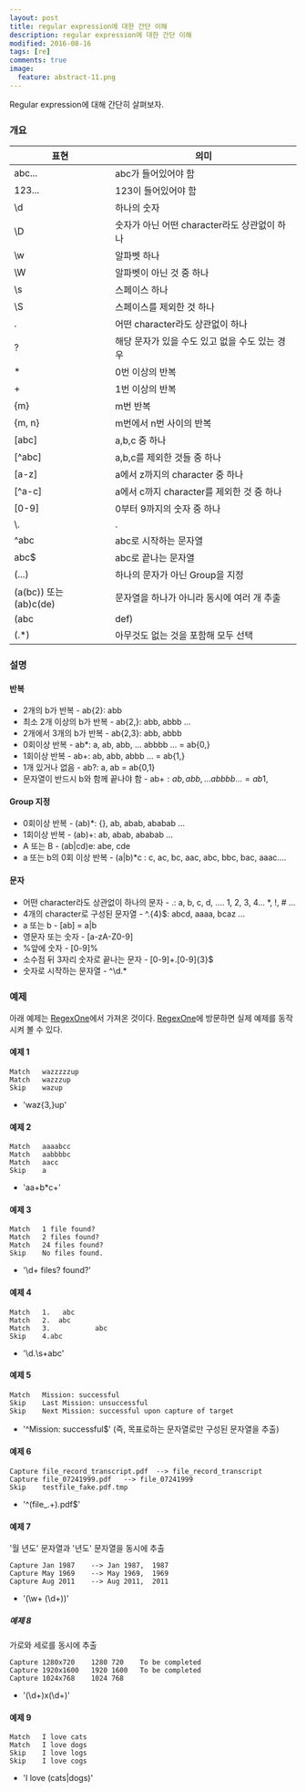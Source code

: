 ```yaml
---
layout: post
title: regular expression에 대한 간단 이해
description: regular expression에 대한 간단 이해
modified: 2016-08-16
tags: [re]
comments: true
image:
  feature: abstract-11.png
---
```


Regular expression에 대해 간단히 살펴보자. 

### 개요

|표현|의미|   
|---|---|
|abc...|abc가 들어있어야 함|
|123...|123이 들어있어야 함|
|\d|하나의 숫자|
|\D|숫자가 아닌 어떤 character라도 상관없이 하나|
|\w|알파벳 하나|
|\W|알파벳이 아닌 것 중 하나|
|\s|스페이스 하나|
|\S|스페이스를 제외한 것 하나|
|.|어떤 character라도 상관없이 하나|
|?|해당 문자가 있을 수도 있고 없을 수도 있는 경우|
|*|0번 이상의 반복|
|+|1번 이상의 반복|
|{m}|m번 반복|
|{m, n}|m번에서 n번 사이의 반복|
|[abc]|a,b,c 중 하나|
|[^abc]|a,b,c를 제외한 것들 중 하나|
|[a-z]|a에서 z까지의 character 중 하나|
|[^a-c]|a에서 c까지 character를 제외한 것 중 하나|
|[0-9]|0부터 9까지의 숫자 중 하나|
|\\.|.|
|^abc|abc로 시작하는 문자열|
|abc$|abc로 끝나는 문자열|
|(...)|하나의 문자가 아닌 Group을 지정|
|(a(bc)) 또는 (ab)c(de)|문자열을 하나가 아니라 동시에 여러 개 추출|
|(abc|def)|abc 또는 def|
|(.*)|아무것도 없는 것을 포함해 모두 선택|

### 설명

#### 반복

- 2개의 b가 반복 - ab{2}: abb
- 최소 2개 이상의 b가 반복 - ab{2,}: abb, abbb ...
- 2개에서 3개의 b가 반복 - ab{2,3}: abb, abbb
- 0회이상 반복 - ab*: a, ab, abb, ... abbbb ... = ab{0,}
- 1회이상 반복 - ab+: ab, abb, abbb ... = ab{1,}
- 1개 있거나 없음 - ab?: a, ab = ab{0,1}
- 문자열이 반드시 b와 함께 끝나야 함 - ab+$: ab, abb, ... abbbb ... = ab{1,}$

#### Group 지정

- 0회이상 반복 - (ab)*: {}, ab, abab, ababab ...
- 1회이상 반복 - (ab)+: ab, abab, ababab ...
- A 또는 B - (ab|cd)e: abe, cde
- a 또는 b의 0회 이상 반복 - (a|b)*c : c, ac, bc, aac, abc, bbc, bac, aaac....

#### 문자

- 어떤 character라도 상관없이 하나의 문자 - .: a, b, c, d, .... 1, 2, 3, 4... *, !, # ...
- 4개의 character로 구성된 문자열 - ^.{4}$:  abcd, aaaa, bcaz ...
- a 또는 b - [ab] = a|b 
- 영문자 또는 숫자 - [a-zA-Z0-9]
- %앞에 숫자 - [0-9]%
- 소수점 뒤 3자리 숫자로 끝나는 문자 - [0-9]+\.[0-9]{3}$
- 숫자로 시작하는 문자열 - ^\d.*

### 예제

아래 예제는 [RegexOne](http://regexone.com/)에서 가져온 것이다. [RegexOne](http://regexone.com/)에 방문하면 실제 예제를 동작시켜 볼 수 있다. 

#### 예제 1

```
Match	wazzzzzup	
Match	wazzzup	
Skip	wazup
```

- 'waz{3,}up'

#### 예제 2

```
Match	aaaabcc	
Match	aabbbbc	
Match	aacc	
Skip	a
```

- 'aa+b*c+'

#### 예제 3

```
Match	1 file found?	
Match	2 files found?	
Match	24 files found?	
Skip	No files found.
```

- '\d+ files? found\?'

#### 예제 4

```
Match	1.   abc
Match	2.	abc
Match	3.           abc
Skip	4.abc
```

- '\d\.\s+abc'

#### 예제 5

```
Match	Mission: successful
Skip	Last Mission: unsuccessful
Skip	Next Mission: successful upon capture of target
```

- '^Mission: successful$' (즉, 목표로하는 문자열로만 구성된 문자열을 추출)

#### 예제 6

```
Capture	file_record_transcript.pdf	--> file_record_transcript	
Capture	file_07241999.pdf	--> file_07241999	
Skip	testfile_fake.pdf.tmp
```

- '^(file_.+)\.pdf$' 

#### 예제 7

'월 년도' 문자열과 '년도' 문자열을 동시에 추출

```
Capture	Jan 1987	--> Jan 1987,  1987	
Capture	May 1969	--> May 1969,  1969	
Capture	Aug 2011	--> Aug 2011,  2011	
```

- '(\w+ (\d+))'

##### 예제 8

가로와 세로를 동시에 추출

```
Capture	1280x720	1280 720	To be completed
Capture	1920x1600	1920 1600	To be completed
Capture	1024x768	1024 768
```

- '(\d+)x(\d+)'


#### 예제 9

```
Match	I love cats	
Match	I love dogs	
Skip	I love logs	
Skip	I love cogs	
```

- 'I love (cats|dogs)'

